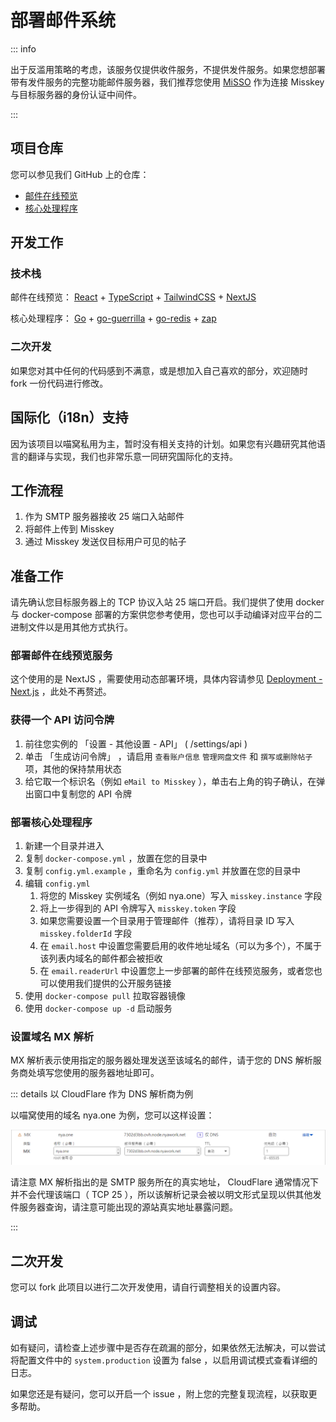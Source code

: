 # 部署邮件系统

::: info

出于反滥用策略的考虑，该服务仅提供收件服务，不提供发件服务。如果您想部署带有发件服务的完整功能邮件服务器，我们推荐您使用 [MiSSO](/peripheral/misso/) 作为连接 Misskey 与目标服务器的身份认证中间件。

:::

## 项目仓库

您可以参见我们 GitHub 上的仓库：
  - [邮件在线预览](https://github.com/nyaone/readmail)
  - [核心处理程序](https://github.com/nyaone/email2misskey)

## 开发工作

### 技术栈

邮件在线预览： [React] + [TypeScript] + [TailwindCSS] + [NextJS]

核心处理程序： [Go] + [go-guerrilla] + [go-redis] + [zap]

[React]: https://reactjs.org/
[TypeScript]: https://www.typescriptlang.org/
[TailwindCSS]: https://tailwindcss.com/
[NextJS]: https://nextjs.org/

[Go]: https://go.dev/
[go-guerrilla]: https://github.com/flashmob/go-guerrilla/
[go-redis]: https://redis.uptrace.dev/
[zap]: https://github.com/uber-go/zap

### 二次开发

如果您对其中任何的代码感到不满意，或是想加入自己喜欢的部分，欢迎随时 fork 一份代码进行修改。

## 国际化（i18n）支持

因为该项目以喵窝私用为主，暂时没有相关支持的计划。如果您有兴趣研究其他语言的翻译与实现，我们也非常乐意一同研究国际化的支持。

## 工作流程

1. 作为 SMTP 服务器接收 25 端口入站邮件
2. 将邮件上传到 Misskey
3. 通过 Misskey 发送仅目标用户可见的帖子

## 准备工作

请先确认您目标服务器上的 TCP 协议入站 25 端口开启。我们提供了使用 docker 与 docker-compose 部署的方案供您参考使用，您也可以手动编译对应平台的二进制文件以是用其他方式执行。

### 部署邮件在线预览服务

这个使用的是 NextJS ，需要使用动态部署环境，具体内容请参见 [Deployment - Next.js](https://nextjs.org/docs/deployment) ，此处不再赘述。

### 获得一个 API 访问令牌

1. 前往您实例的 「设置 - 其他设置 - API」 ( /settings/api ) 
2. 单击 「生成访问令牌」 ，请启用 `查看账户信息`  `管理网盘文件` 和 `撰写或删除帖子` 项，其他的保持禁用状态
3. 给它取一个标识名（例如 `eMail to Misskey` ），单击右上角的钩子确认，在弹出窗口中复制您的 API 令牌

### 部署核心处理程序

1. 新建一个目录并进入
2. 复制 `docker-compose.yml` ，放置在您的目录中
3. 复制 `config.yml.example` ，重命名为 `config.yml` 并放置在您的目录中
4. 编辑 `config.yml`
   1. 将您的 Misskey 实例域名（例如 nya.one）写入 `misskey.instance` 字段
   2. 将上一步得到的 API 令牌写入 `misskey.token` 字段
   3. 如果您需要设置一个目录用于管理邮件（推荐），请将目录 ID 写入 `misskey.folderId` 字段
   4. 在 `email.host` 中设置您需要启用的收件地址域名（可以为多个），不属于该列表内域名的邮件都会被拒收
   5. 在 `email.readerUrl` 中设置您上一步部署的邮件在线预览服务，或者您也可以使用我们提供的公开服务链接
5. 使用 `docker-compose pull` 拉取容器镜像
6. 使用 `docker-compose up -d` 启动服务

### 设置域名 MX 解析

MX 解析表示使用指定的服务器处理发送至该域名的邮件，请于您的 DNS 解析服务商处填写您使用的服务器地址即可。

::: details 以 CloudFlare 作为 DNS 解析商为例

以喵窝使用的域名 nya.one 为例，您可以这样设置：

![MX解析记录设置](./assets/mx-record-setting.png)

请注意 MX 解析指出的是 SMTP 服务所在的真实地址， CloudFlare 通常情况下并不会代理该端口（ TCP 25 ），所以该解析记录会被以明文形式呈现以供其他发件服务器查询，请注意可能出现的源站真实地址暴露问题。

:::

## 二次开发

您可以 fork 此项目以进行二次开发使用，请自行调整相关的设置内容。

## 调试

如有疑问，请检查上述步骤中是否存在疏漏的部分，如果依然无法解决，可以尝试将配置文件中的 `system.production`
 设置为 false ，以启用调试模式查看详细的日志。

如果您还是有疑问，您可以开启一个 issue ，附上您的完整复现流程，以获取更多帮助。
